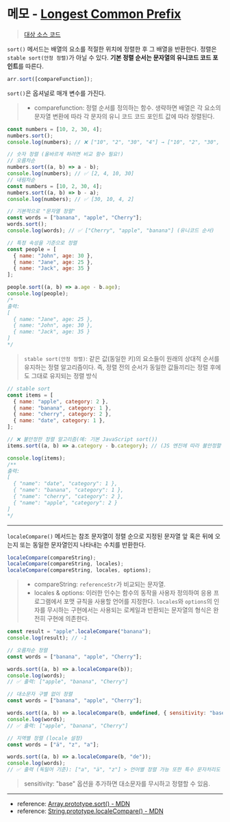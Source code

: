 # 메모 - [Longest Common Prefix](https://leetcode.com/problems/longest-common-prefix/)

> [대상 소스 코드](./Longest-Common-Prefix.ts#L18)

`sort()` 메서드는 배열의 요소를 적절한 위치에 정렬한 후 그 배열을 반환한다. 정렬은 `stable sort(안정 정렬)`가 아닐 수 있다. **기본 정렬 순서는 문자열의 유니코드 코드 포인트**를 따른다.

```javascript
arr.sort([compareFunction]);
```

`sort()`은 옵셔널로 매개 변수를 가진다.

> - comparefunction: 정렬 순서를 정의하는 함수. 생략하면 배열은 각 요소의 문자열 변환에 따라 각 문자의 유니 코드 코드 포인트 값에 따라 정렬된다.

```javascript
const numbers = [10, 2, 30, 4];
numbers.sort();
console.log(numbers); // ❌ ["10", "2", "30", "4"] → ["10", "2", "30", "4"] (문자열 정렬됨)

// 숫자 정렬 (올바르게 하려면 비교 함수 필요!)
// 오름차순
numbers.sort((a, b) => a - b);
console.log(numbers); // ✅ [2, 4, 10, 30]
// 내림차순
const numbers = [10, 2, 30, 4];
numbers.sort((a, b) => b - a);
console.log(numbers); // ✅ [30, 10, 4, 2]

// 기본적으로 "문자열 정렬"
const words = ["banana", "apple", "Cherry"];
words.sort();
console.log(words); // ✅ ["Cherry", "apple", "banana"] (유니코드 순서)

// 특정 속성을 기준으로 정렬
const people = [
  { name: "John", age: 30 },
  { name: "Jane", age: 25 },
  { name: "Jack", age: 35 }
];

people.sort((a, b) => a.age - b.age);
console.log(people);
/*
출력:
[
  { name: "Jane", age: 25 },
  { name: "John", age: 30 },
  { name: "Jack", age: 35 }
]
*/
```

> `stable sort(안정 정렬)`: 같은 값(동일한 키)의 요소들이 원래의 상대적 순서를 유지하는 정렬 알고리즘이다. 즉, 정렬 전의 순서가 동일한 값들끼리는 정렬 후에도 그대로 유지되는 정렬 방식

```javascript
// stable sort 
const items = [
  { name: "apple", category: 2 },
  { name: "banana", category: 1 },
  { name: "cherry", category: 2 },
  { name: "date", category: 1 },
];

// ❌ 불안정한 정렬 알고리즘(예: 기본 JavaScript sort())
items.sort((a, b) => a.category - b.category); // (JS 엔진에 따라 불안정할 수 있음)

console.log(items);
/** 
출력:
[
  { "name": "date", "category": 1 },
  { "name": "banana", "category": 1 }, 
  { "name": "cherry", "category": 2 },
  { "name": "apple", "category": 2 }
]
*/
```

---
`localeCompare()` 메서드는 참조 문자열이 정렬 순으로 지정된 문자열 앞 혹은 뒤에 오는지 또는 동일한 문자열인지 나타내는 수치를 반환한다.

```javascript
localeCompare(compareString);
localeCompare(compareString, locales);
localeCompare(compareString, locales, options);
```

> - compareString: `referenceStr`가 비교되는 문자열.
> - locales & options: 이러한 인수는 함수의 동작을 사용자 정의하여 응용 프로그램에서 포맷 규칙을 사용할 언어를 지정한다. `locales`와 `options`의 인자를 무시하는 구현에서는 사용되는 로케일과 반환되는 문자열의 형식은 완전히 구현에 의존한다.

```javascript
const result = "apple".localeCompare("banana");
console.log(result); // -1

// 오름차순 정렬
const words = ["banana", "apple", "Cherry"];

words.sort((a, b) => a.localeCompare(b));
console.log(words);
// ✅ 출력: ["apple", "banana", "Cherry"]

// 대소문자 구별 없이 정렬
const words = ["banana", "apple", "Cherry"];

words.sort((a, b) => a.localeCompare(b, undefined, { sensitivity: "base" }));
console.log(words);
// ✅ 출력: ["apple", "banana", "Cherry"]

// 지역별 정렬 (locale 설정)
const words = ["ä", "z", "a"];

words.sort((a, b) => a.localeCompare(b, "de"));
console.log(words);
// ✅ 출력 (독일어 기준): ["a", "ä", "z"] > 언어별 정렬 가능 또한 특수 문자처리도 가능
```

> sensitivity: "base" 옵션을 추가하면 대소문자를 무시하고 정렬할 수 있음.
---

- reference: [Array.prototype.sort() - MDN](<https://developer.mozilla.org/ko/docs/Web/JavaScript/Reference/Global_Objects/Array/sort>)
- reference: [String.prototype.localeCompare() - MDN](<https://developer.mozilla.org/ko/docs/Web/JavaScript/Reference/Global_Objects/Array/sort>)
